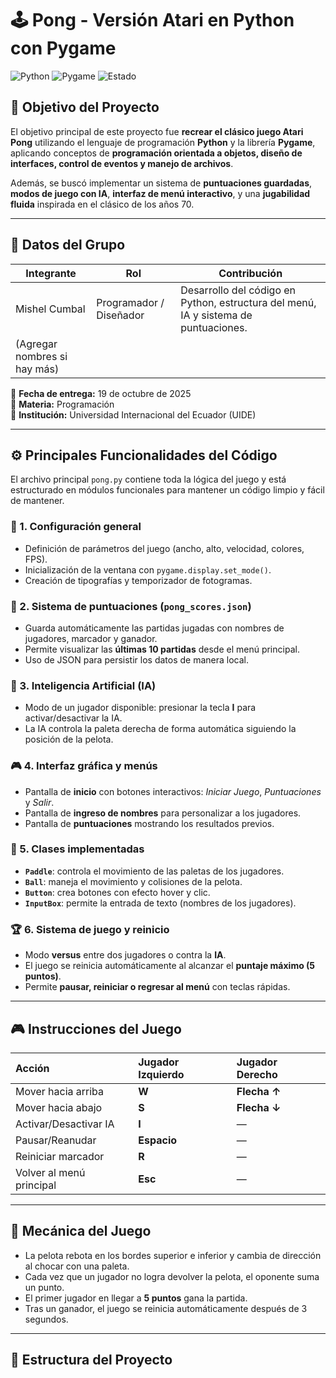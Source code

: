 # 🕹️ Pong - Versión Atari en Python con Pygame

![Python](https://img.shields.io/badge/Python-3.x-blue)
![Pygame](https://img.shields.io/badge/Pygame-2.x-green)
![Estado](https://img.shields.io/badge/Proyecto-Funcional-brightgreen)

## 🎯 Objetivo del Proyecto

El objetivo principal de este proyecto fue **recrear el clásico juego Atari Pong** utilizando el lenguaje de programación **Python** y la librería **Pygame**, aplicando conceptos de **programación orientada a objetos, diseño de interfaces, control de eventos y manejo de archivos**.

Además, se buscó implementar un sistema de **puntuaciones guardadas**, **modos de juego con IA**, **interfaz de menú interactivo**, y una **jugabilidad fluida** inspirada en el clásico de los años 70.

---

## 👥 Datos del Grupo

| Integrante | Rol | Contribución |
|-------------|-----|--------------|
| Mishel Cumbal | Programador / Diseñador | Desarrollo del código en Python, estructura del menú, IA y sistema de puntuaciones. |
| (Agregar nombres si hay más) |  |  |

📅 **Fecha de entrega:** 19 de octubre de 2025  
📘 **Materia:** Programación  
🏫 **Institución:** Universidad Internacional del Ecuador (UIDE)

---

## ⚙️ Principales Funcionalidades del Código

El archivo principal `pong.py` contiene toda la lógica del juego y está estructurado en módulos funcionales para mantener un código limpio y fácil de mantener.

### 🔧 1. Configuración general
- Definición de parámetros del juego (ancho, alto, velocidad, colores, FPS).
- Inicialización de la ventana con `pygame.display.set_mode()`.
- Creación de tipografías y temporizador de fotogramas.

### 💾 2. Sistema de puntuaciones (`pong_scores.json`)
- Guarda automáticamente las partidas jugadas con nombres de jugadores, marcador y ganador.
- Permite visualizar las **últimas 10 partidas** desde el menú principal.
- Uso de JSON para persistir los datos de manera local.

### 🧠 3. Inteligencia Artificial (IA)
- Modo de un jugador disponible: presionar la tecla **I** para activar/desactivar la IA.
- La IA controla la paleta derecha de forma automática siguiendo la posición de la pelota.

### 🎮 4. Interfaz gráfica y menús
- Pantalla de **inicio** con botones interactivos: *Iniciar Juego*, *Puntuaciones* y *Salir*.
- Pantalla de **ingreso de nombres** para personalizar a los jugadores.
- Pantalla de **puntuaciones** mostrando los resultados previos.

### 🧩 5. Clases implementadas
- **`Paddle`**: controla el movimiento de las paletas de los jugadores.  
- **`Ball`**: maneja el movimiento y colisiones de la pelota.  
- **`Button`**: crea botones con efecto hover y clic.  
- **`InputBox`**: permite la entrada de texto (nombres de los jugadores).  

### 🏆 6. Sistema de juego y reinicio
- Modo **versus** entre dos jugadores o contra la **IA**.  
- El juego se reinicia automáticamente al alcanzar el **puntaje máximo (5 puntos)**.  
- Permite **pausar, reiniciar o regresar al menú** con teclas rápidas.  

---

## 🎮 Instrucciones del Juego

| Acción | Jugador Izquierdo | Jugador Derecho |
|:-------|:------------------|:----------------|
| Mover hacia arriba | **W** | **Flecha ↑** |
| Mover hacia abajo | **S** | **Flecha ↓** |
| Activar/Desactivar IA | **I** | — |
| Pausar/Reanudar | **Espacio** | — |
| Reiniciar marcador | **R** | — |
| Volver al menú principal | **Esc** | — |

---

## 🧠 Mecánica del Juego

- La pelota rebota en los bordes superior e inferior y cambia de dirección al chocar con una paleta.  
- Cada vez que un jugador no logra devolver la pelota, el oponente suma un punto.  
- El primer jugador en llegar a **5 puntos** gana la partida.  
- Tras un ganador, el juego se reinicia automáticamente después de 3 segundos.  

---

## 🧩 Estructura del Proyecto

